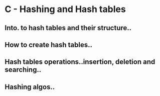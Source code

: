 # C - Hashing and Hash tables  
## Into. to hash tables and their structure..  
## How to create hash tables..  
## Hash tables operations..insertion, deletion and searching..  
## Hashing algos..  
